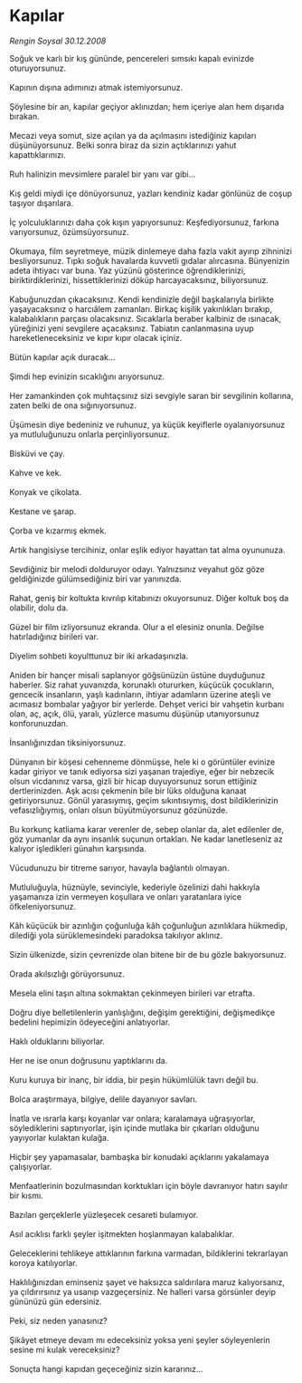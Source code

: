 # Kapılar

*Rengin Soysal 30.12.2008*

<div class="taraf_structure_2col_1zq">
<div class="margen_n">



 <p>Soğuk ve karlı bir kış gününde, pencereleri sımsıkı kapalı evinizde oturuyorsunuz. <br/><br/>Kapının dışına adımınızı atmak istemiyorsunuz. <br/><br/>Şöylesine bir an, kapılar geçiyor aklınızdan; hem içeriye alan hem dışarıda bırakan. <br/><br/>Mecazi veya somut, size açılan ya da açılmasını istediğiniz kapıları düşünüyorsunuz. Belki sonra biraz da sizin açtıklarınızı yahut kapattıklarınızı. <br/><br/>Ruh halinizin mevsimlere paralel bir yanı var gibi... <br/><br/>Kış geldi miydi içe dönüyorsunuz, yazları kendiniz kadar gönlünüz de coşup taşıyor dışarılara. <br/><br/>İç yolculuklarınızı daha çok kışın yapıyorsunuz: Keşfediyorsunuz, farkına varıyorsunuz, özümsüyorsunuz. <br/><br/>Okumaya, film seyretmeye, müzik dinlemeye daha fazla vakit ayırıp zihninizi besliyorsunuz. Tıpkı soğuk havalarda kuvvetli gıdalar alırcasına. Bünyenizin adeta ihtiyacı var buna. Yaz yüzünü gösterince öğrendiklerinizi, biriktirdiklerinizi, hissettiklerinizi döküp harcayacaksınız, biliyorsunuz. <br/><br/>Kabuğunuzdan çıkacaksınız. Kendi kendinizle değil başkalarıyla birlikte yaşayacaksınız o harcıâlem zamanları. Birkaç kişilik yakınlıkları bırakıp, kalabalıkların parçası olacaksınız. Sıcaklarla beraber kalbiniz de ısınacak, yüreğinizi yeni sevgilere açacaksınız. Tabiatın canlanmasına uyup hareketleneceksiniz ve kıpır kıpır olacak içiniz. <br/><br/>Bütün kapılar açık duracak... <br/><br/>Şimdi hep evinizin sıcaklığını arıyorsunuz. <br/><br/>Her zamankinden çok muhtaçsınız sizi sevgiyle saran bir sevgilinin kollarına, zaten belki de ona sığınıyorsunuz. <br/><br/>Üşümesin diye bedeniniz ve ruhunuz, ya küçük keyiflerle oyalanıyorsunuz ya mutluluğunuzu onlarla perçinliyorsunuz. <br/><br/>Bisküvi ve çay. <br/><br/>Kahve ve kek. <br/><br/>Konyak ve çikolata. <br/><br/>Kestane ve şarap. <br/><br/>Çorba ve kızarmış ekmek. <br/><br/>Artık hangisiyse tercihiniz, onlar eşlik ediyor hayattan tat alma oyununuza. <br/><br/>Sevdiğiniz bir melodi dolduruyor odayı. Yalnızsınız veyahut göz göze geldiğinizde gülümsediğiniz biri var yanınızda. <br/><br/>Rahat, geniş bir koltukta kıvrılıp kitabınızı okuyorsunuz. Diğer koltuk boş da olabilir, dolu da. <br/><br/>Güzel bir film izliyorsunuz ekranda. Olur a el elesiniz onunla. Değilse hatırladığınız birileri var. <br/><br/>Diyelim sohbeti koyulttunuz bir iki arkadaşınızla. <br/><br/>Aniden bir hançer misali saplanıyor göğsünüzün üstüne duyduğunuz haberler. Siz rahat yuvanızda, korunaklı otururken, küçücük çocukların, gencecik insanların, yaşlı kadınların, ihtiyar adamların üzerine ateşli ve acımasız bombalar yağıyor bir yerlerde. Dehşet verici bir vahşetin kurbanı olan, aç, açık, ölü, yaralı, yüzlerce masumu düşünüp utanıyorsunuz konforunuzdan. <br/><br/>İnsanlığınızdan tiksiniyorsunuz. <br/><br/>Dünyanın bir köşesi cehenneme dönmüşse, hele ki o görüntüler evinize kadar giriyor ve tanık ediyorsa sizi yaşanan trajediye, eğer bir nebzecik olsun vicdanınız varsa, gizli bir hicap duyuyorsunuz sorun ettiğiniz dertlerinizden. Aşk acısı çekmenin bile bir lüks olduğuna kanaat getiriyorsunuz. Gönül yarasıymış, geçim sıkıntısıymış, dost bildiklerinizin vefasızlığıymış, onları olsun büyütmüyorsunuz gözünüzde. <br/><br/>Bu korkunç katliama karar verenler de, sebep olanlar da, alet edilenler de, göz yumanlar da aynı insanlık suçunun ortakları. Ne kadar lanetleseniz az kalıyor işledikleri günahın karşısında. <br/><br/>Vücudunuzu bir titreme sarıyor, havayla bağlantılı olmayan. <br/><br/>Mutluluğuyla, hüznüyle, sevinciyle, kederiyle özelinizi dahi hakkıyla yaşamanıza izin vermeyen koşullara ve onları yaratanlara iyice öfkeleniyorsunuz. <br/><br/>Kâh küçücük bir azınlığın çoğunluğa kâh çoğunluğun azınlıklara hükmedip, dilediği yola sürüklemesindeki paradoksa takılıyor aklınız. <br/><br/>Sizin ülkenizde, sizin çevrenizde olan bitene bir de bu gözle bakıyorsunuz. <br/><br/>Orada akılsızlığı görüyorsunuz. <br/><br/>Mesela elini taşın altına sokmaktan çekinmeyen birileri var etrafta. <br/><br/>Doğru diye belletilenlerin yanlışlığını, değişim gerektiğini, değişmedikçe bedelini hepimizin ödeyeceğini anlatıyorlar. <br/><br/>Haklı olduklarını biliyorlar. <br/><br/>Her ne ise onun doğrusunu yaptıklarını da. <br/><br/>Kuru kuruya bir inanç, bir iddia, bir peşin hükümlülük tavrı değil bu. <br/><br/>Bolca araştırmaya, bilgiye, delile dayanıyor savları. <br/><br/>İnatla ve ısrarla karşı koyanlar var onlara; karalamaya uğraşıyorlar, söylediklerini saptırıyorlar, işin içinde mutlaka bir çıkarları olduğunu yayıyorlar kulaktan kulağa. <br/><br/>Hiçbir şey yapamasalar, bambaşka bir konudaki açıklarını yakalamaya çalışıyorlar. <br/><br/>Menfaatlerinin bozulmasından korktukları için böyle davranıyor hatırı sayılır bir kısmı. <br/><br/>Bazıları gerçeklerle yüzleşecek cesareti bulamıyor. <br/><br/>Asıl acıklısı farklı şeyler işitmekten hoşlanmayan kalabalıklar. <br/><br/>Geleceklerini tehlikeye attıklarının farkına varmadan, bildiklerini tekrarlayan koroya katılıyorlar. <br/><br/>Haklılığınızdan eminseniz şayet ve haksızca saldırılara maruz kalıyorsanız, ya çıldırırsınız ya usanıp vazgeçersiniz. Ne halleri varsa görsünler deyip gününüzü gün edersiniz. <br/><br/>Peki, siz neden yanasınız? <br/><br/>Şikâyet etmeye devam mı edeceksiniz yoksa yeni şeyler söyleyenlerin sesine mi kulak vereceksiniz? <br/><br/>Sonuçta hangi kapıdan geçeceğiniz sizin kararınız...</p>

<br/>


<div id="taraf_not">
</div>

</div>


</div>
